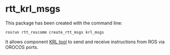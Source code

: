 rtt_krl_msgs
================

This package has been created with the command line:
```
rosrun rtt_roscomm create_rtt_msgs krl_msgs
```

It allows component [KRL tool](https://github.com/kuka-isir/rtt_lwr_controllers/tree/master/rtt_lwr_krl_tool) to send and receive instructions from ROS via OROCOS ports.
